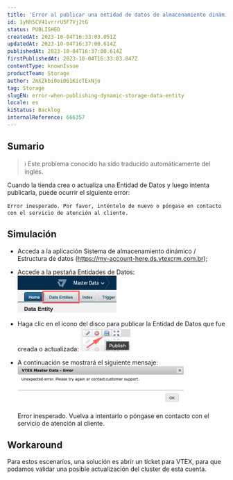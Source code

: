 ```yaml
---
title: 'Error al publicar una entidad de datos de almacenamiento dinámico'
id: 1yNh5CV41vrrrU5F7Vj2tG
status: PUBLISHED
createdAt: 2023-10-04T16:33:03.051Z
updatedAt: 2023-10-04T16:37:00.614Z
publishedAt: 2023-10-04T16:37:00.614Z
firstPublishedAt: 2023-10-04T16:33:03.847Z
contentType: knownIssue
productTeam: Storage
author: 2mXZkbi0oi061KicTExNjo
tag: Storage
slugEN: error-when-publishing-dynamic-storage-data-entity
locale: es
kiStatus: Backlog
internalReference: 666357
---
```


## Sumario

>ℹ️ Este problema conocido ha sido traducido automáticamente del inglés.


Cuando la tienda crea o actualiza una Entidad de Datos y luego intenta publicarla, puede ocurrir el siguiente error:


    Error inesperado. Por favor, inténtelo de nuevo o póngase en contacto con el servicio de atención al cliente.




## Simulación



- Acceda a la aplicación Sistema de almacenamiento dinámico / Estructura de datos (https://my-account-here.ds.vtexcrm.com.br);
- Accede a la pestaña Entidades de Datos:
 ![](https://raw.githubusercontent.com/vtexdocs/known-issues/refs/heads/main/docs/es/known-issues/Storage/error-al-publicar-una-entidad-de-datos-de-almacenamiento-dinamico_1.png)

- Haga clic en el icono del disco para publicar la Entidad de Datos que fue creada o actualizada:
 ![](https://raw.githubusercontent.com/vtexdocs/known-issues/refs/heads/main/docs/es/known-issues/Storage/error-al-publicar-una-entidad-de-datos-de-almacenamiento-dinamico_2.png)

- A continuación se mostrará el siguiente mensaje:
 ![](https://raw.githubusercontent.com/vtexdocs/known-issues/refs/heads/main/docs/es/known-issues/Storage/error-al-publicar-una-entidad-de-datos-de-almacenamiento-dinamico_3.png)

    Error inesperado. Vuelva a intentarlo o póngase en contacto con el servicio de atención al cliente.




## Workaround


Para estos escenarios, una solución es abrir un ticket para VTEX, para que podamos validar una posible actualización del cluster de esta cuenta.




